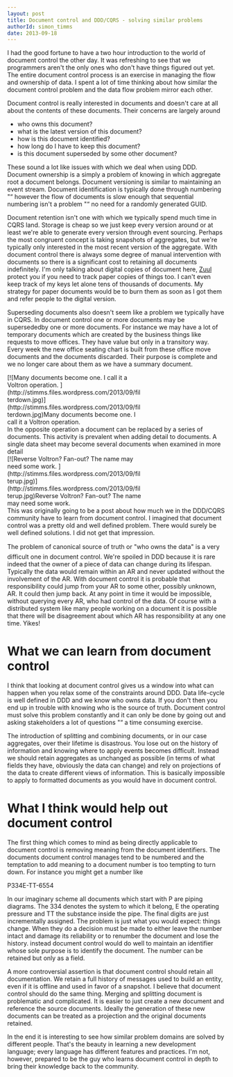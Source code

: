 ```yaml
---
layout: post
title: Document control and DDD/CQRS - solving similar problems
authorId: simon_timms
date: 2013-09-18
---
```


I had the good fortune to have a two hour introduction to the world of document control the other day. It was refreshing to see that we programmers aren't the only ones who don't have things figured out yet. The entire document control process is an exercise in managing the flow and ownership of data. I spent a lot of time thinking about how similar the document control problem and the data flow problem mirror each other.

Document control is really interested in documents and doesn't care at all about the contents of these documents. Their concerns are largely around

- who owns this document?
- what is the latest version of this document?
- how is this document identified?
- how long do I have to keep this document?
- is this document superseded by some other document?

These sound a lot like issues with which we deal when using DDD. Document ownership is a simply a problem of knowing in which aggregate root a document belongs. Document versioning is similar to maintaining an event stream. Document identification is typically done through numbering "“ however the flow of documents is slow enough that sequential numbering isn't a problem "“ no need for a randomly generated GUID.

Document retention isn't one with which we typically spend much time in CQRS land. Storage is cheap so we just keep every version around or at least we're able to generate every version through event sourcing. Perhaps the most congruent concept is taking snapshots of aggregates, but we're typically only interested in the most recent version of the aggregate. With document control there is always some degree of manual intervention with documents so there is a significant cost to retaining all documents indefinitely. I'm only talking about digital copies of document here, [Zuul ](http://ghostbusters.wikia.com/wiki/Zuul)protect you if you need to track paper copies of things too. I can't even keep track of my keys let alone tens of thousands of documents. My strategy for paper documents would be to burn them as soon as I got them and refer people to the digital version.

Superseding documents also doesn't seem like a problem we typically have in CQRS. In document control one or more documents may be supersededby one or more documents. For instance we may have a lot of temporary documents which are created by the business things like requests to move offices. They have value but only in a transitory way. Every week the new office seating chart is built from these office move documents and the documents discarded. Their purpose is complete and we no longer care about them as we have a summary document.

<div class="wp-caption aligncenter" id="attachment_2989" style="width: 311px">[![Many documents become one. I call it a Voltron operation. ](http://stimms.files.wordpress.com/2013/09/filterdown.jpg)](http://stimms.files.wordpress.com/2013/09/filterdown.jpg)Many documents become one. I call it a Voltron operation.

</div>In the opposite operation a document can be replaced by a series of documents. This activity is prevalent when adding detail to documents. A single data sheet may become several documents when examined in more detail

<div class="wp-caption aligncenter" id="attachment_2990" style="width: 311px">[![Reverse Voltron? Fan-out? The name may need some work. ](http://stimms.files.wordpress.com/2013/09/filterup.jpg)](http://stimms.files.wordpress.com/2013/09/filterup.jpg)Reverse Voltron? Fan-out? The name may need some work.

</div>This was originally going to be a post about how much we in the DDD/CQRS community have to learn from document control. I imagined that document control was a pretty old and well defined problem. There would surely be well defined solutions. I did not get that impression.

The problem of canonical source of truth or "who owns the data" is a very difficult one in document control. We're spoiled in DDD because it is rare indeed that the owner of a piece of data can change during its lifespan. Typically the data would remain within an AR and never updated without the involvement of the AR. With document control it is probable that responsibility could jump from your AR to some other, possibly unknown, AR. It could then jump back. At any point in time it would be impossible, without querying every AR, who had control of the data. Of course with a distributed system like many people working on a document it is possible that there will be disagreement about which AR has responsibility at any one time. Yikes!


# What we can learn from document control

I think that looking at document control gives us a window into what can happen when you relax some of the constraints around DDD. Data life-cycle is well defined in DDD and we know who owns data. If you don't then you end up in trouble with knowing who is the source of truth. Document control must solve this problem constantly and it can only be done by going out and asking stakeholders a lot of questions "“ a time consuming exercise.

The introduction of splitting and combining documents, or in our case aggregates, over their lifetime is disastrous. You lose out on the history of information and knowing where to apply events becomes difficult. Instead we should retain aggregates as unchanged as possible (in terms of what fields they have, obviously the data can change) and rely on projections of the data to create different views of information. This is basically impossible to apply to formatted documents as you would have in document control.


# What I think would help out document control

The first thing which comes to mind as being directly applicable to document control is removing meaning from the document identifiers. The documents document control manages tend to be numbered and the temptation to add meaning to a document number is too tempting to turn down. For instance you might get a number like

P334E-TT-6554

In our imaginary scheme all documents which start with P are piping diagrams. The 334 denotes the system to which it belong, E the operating pressure and TT the substance inside the pipe. The final digits are just incrementally assigned. The problem is just what you would expect: things change. When they do a decision must be made to either leave the number intact and damage its reliability or to renumber the document and lose the history. instead document control would do well to maintain an identifier whose sole purpose is to identify the document. The number can be retained but only as a field.

A more controversial assertion is that document control should retain all documentation. We retain a full history of messages used to build an entity, even if it is offline and used in favor of a snapshot. I believe that document control should do the same thing. Merging and splitting document is problematic and complicated. It is easier to just create a new document and reference the source documents. Ideally the generation of these new documents can be treated as a projection and the original documents retained.

In the end it is interesting to see how similar problem domains are solved by different people. That's the beauty in learning a new development language; every language has different features and practices. I'm not, however, prepared to be the guy who learns document control in depth to bring their knowledge back to the community.



